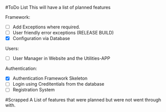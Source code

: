 #ToDo List
This will have a list of planned features

Framework:
- [ ] Add Exceptions where required.
- [ ] User friendly error exceptions (RELEASE BUILD)
- [X] Configuration via Database

Users:
- [ ] User Manager in Website and the Utilities-APP

Authentication:
- [X] Authentication Framework Skeleton
- [ ] Login using Creditentials from the database
- [ ] Registration System

#Scrapped
A List of features that were planned but were not went through with.